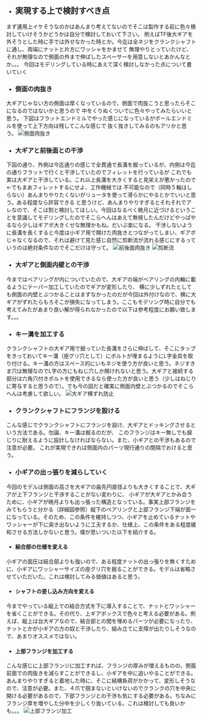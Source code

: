 * ## 実現する上で検討すべき点
まず運用上イケそうなのかはあんまり考えてないのでそこは製作する前に色々検討していけそうかどうかは自分で検討しておいて下さい。
例えばTF後大ギアを外そうとした時に手では外せなかった時とか。今迄は全ネジをクランクシャフトに通し、両端にナットと片方にワッシャをかませて
無理やりとっていたけど、それが無理なので側面の外まで伸ばしたスペーサーを用意しないとあかんなとか。。。
今回はモデリングしている時にあえて深く検討しなかった点について書いていく
* ### 側面の肉抜き
大ギアじゃない方の側面は厚くなっているので、側面で肉抜こうと思ったらそこになるのではないかと思うので
中をくりぬくついでに色々やってみたらいいと思う。
下図はフラットエンドミルでやった感じになっているがボールエンドミルを使って上下方向は残してこんな感じで
抜く抜きしてみるのもアリかと思う。
![側面肉抜き](https://raw.githubusercontent.com/yoshiharatakuya/gearboxinteglation/master/sharephoto/%E5%81%B4%E9%9D%A2%E8%82%89%E6%8A%9C%E3%81%8D.png)

* ### 大ギアと前後面との干渉
下図の通り、外側は今迄通りの感じで全貫通で長溝を掘っているが、内側は今迄の通りフラットで行くと干渉していたのでフィレットを行っているが
これでも実は大ギアと干渉している。これ以上長溝を大きくすると見栄えが悪かったので←でもまあフィレットするにせよ、工作機械では
不可能なので（同時５軸はしらない）あんまりやりたくないがリュータを使って滑らかにやるとかでいいと思う。ある程度なら許容できる
と思うけど、あんまりやりすぎるとそれそれでアレなので、そこは割と検討してほしい。今回はなるべく暁月に近づけるということを意識してモデリングしたのでそこらへんはあえて無視したんだけどやっぱやるなら少しはギアボ大きくせな無理かもね。だいぶ楽になる。
干渉しないように長溝を長くすると今度は小ギア用で開けた肉抜きとつながってしまい、ギアボじゃなくなるので、それは避けて見た感じ自然に剪断流が流れる感じにするっていうのは絶対条件なのでそこだけは守って。
![前後面肉抜き](https://raw.githubusercontent.com/yoshiharatakuya/gearboxinteglation/master/sharephoto/%E5%89%8D%E5%BE%8C%E9%9D%A2%E8%82%89%E6%8A%9C%E3%81%8D.png)
![剪断流](https://raw.githubusercontent.com/yoshiharatakuya/gearboxinteglation/master/sharephoto/%E5%89%AA%E6%96%AD%E6%B5%81.png)
* ### 大ギアと側面内壁との干渉
今まではベアリングが内についていたので、大ギアの端がベアリングの内輪に載るようにテーパー加工していたのでギアが変形したり、
横に少しずれたとしても側面の内壁とぶつかることはまずなかったのだが今回は外付けなので、横に大ギアがずれたらもろそこが損失になってしまう。ここもモデリング時に自分でも考えてみたがあまり良い解が得られなかったので以下は参考程度にお願い致します。。。
 * ### キー溝を加工する
 クランクシャフトの大ギア用で掘っていた長溝をさらに伸ばして、そこにタップをきっておいてキー溝（座グリ穴として）にボルトが埋まるようにL字金具を取り付ける。キー溝の方はスペース的にいもネジを使う方が良いと思う。ネジすきま穴は無理なのでL字の方にもねじ穴しか開けれないと思う。大ギアと接続する部分は六角穴付きボルトを使用できるなら使った方が良いと思う（少しはねじりに寄与すると思うので）。でも今の図だと確実に側面内壁とぶつかるのでそこらへんは考慮して欲しい。
![大ギア横ずれ防止](https://raw.githubusercontent.com/yoshiharatakuya/gearboxinteglation/master/sharephoto/%E5%A4%A7%E3%82%AE%E3%82%A2%E6%A8%AA%E3%81%9A%E3%82%8C%E9%98%B2%E6%AD%A2.png)
 * ### クランクシャフトにフランジを設ける
 こんな感じでクランクシャフトにフランジを設け、大ギアとドッキングさせるという方法である。勿論、キー溝は掘るのだが、
 このフランジはキー無しでも捩じりに耐えるように設計しなければならない。また、小ギアとの干渉もあるので注意が必要。
 これが実現できれば側面内のパーツ現行通りの間隔でおけると思う。
* ### 小ギアの出っ張りを減らしていく
今回のモデルは側面の高さを大ギアの歯先円直径よりも大きくすることで、大ギアが上下フランジと干渉することがない変わりに、
小ギアが大ギアとかみ合うために、小ギアが暁月よりも出っ張った構造となっている。事実上部フランジをみてもらうと分かる（詳細図参照）縦下のベアリングと上部フランジ下端が面一になっている。そのため、この条件を維持しつつ、小ギアを止めているナットやワッシャーが下に突き出ないように工夫するか、仕様上、この条件をある程度緩和させる方法しかないと思う。僕が思いついた以下を紹介する。
 * #### 結合部の仕様を変える
 小ギアの面圧は結合部よりも強いので、ある程度ナットの出っ張りを無くすために、小ギアにワッシャーサイズの座グリ穴を掘ることができる。モデルは省略させていただいた。これは検討してみる価値はあると思う。
 * #### シャフトの差し込み方向を変える
 今までやっている縦上での結合方式を下に導入することで、ナットとワッシャーを省くことができる。その代り、上ギアボックスで色々と考える必要がある。例えば、縦上は台大ギアなので、結合部との間を埋めるパーツが必要になったり、ナットとかが小ギアの方の奴と干渉したり、組み立てに支障が出たりしそうなので、あまりオススメではない。
 * #### 上部フランジを加工する
 こんな感じに上部フランジに加工すれば、フランジの厚みが増えるものの、側面前面での肉抜きを減らすことができるし、小ギアを中に追いやることができる。
 あんまりやりすぎると着地した時に、そこに結構負荷がかかって、変形しそうなので、注意が必要。また、４爪で掴まないといけないのでクランクの穴を中央に開ける必要があるので、下部フランジとの干渉も気にする必要がある。ちなみにフランジ厚を増やした分中を少しくり抜いている。これは検討しても良いかも。。。
 ![上部フランジ加工](https://raw.githubusercontent.com/yoshiharatakuya/gearboxinteglation/master/sharephoto/%E4%B8%8A%E9%83%A8%E3%83%95%E3%83%A9%E3%83%B3%E3%82%B8%E5%8A%A0%E5%B7%A5.png)

